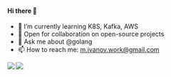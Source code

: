 #### Hi there 👋

- 🌱 I’m currently learning K8S, Kafka, AWS
- 👯 Open for collaboration on open-source projects
- 💬 Ask me about @golang
- 📫 How to reach me: <a href="mailto:m.ivanov.work@gmail.com">m.ivanov.work@gmail.com</a>

<a href="https://lon9.github.io">
<img align="left" src="https://github-readme-stats.vercel.app/api?username=groovili&count_private=true&show_icons=true&theme=light" />
</a>
<a href="https://lon9.github.io">
<img align="left" src="https://github-readme-stats.vercel.app/api/top-langs/?username=groovili&theme=light&hide=html" />
</a>
